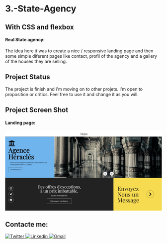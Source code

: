 # 3.-State-Agency
##  With CSS and flexbox

#### Real State agency:
The idea here it was to create a nice / responsive landing page and then some simple diferent pages like contact, profil of the agency and a gallery of the houses they are selling. 


## Project Status
The project is finish and i'm moving on to other projets. i'm open to proposition or critics. Feel free to use it and change it as you will. 


## Project Screen Shot
  
#### Landing page: 
![landingPage](imgsGithub/landingPage.jpg)

## Contacte me: 

<a href="https://twitter.com/AlenRuny" target="_blank">
  <img
    alt="Twitter"
    src="https://img.shields.io/badge/Twitter-1DA1F2?logo=twitter&logoColor=white&style=for-the-badge"
  />
</a>

<a href="https://www.linkedin.com/in/federico-webe-620935222/" target="_blank">
  <img
    alt="Linkedin"
    src="https://img.shields.io/badge/linkedin-0077B5?logo=linkedin&logoColor=white&style=for-the-badge" target="_blank"
  />
</a>

<a href="webe.federico@gmail.com" target="_blank">
  <img
    alt="Gmail"
    src="https://img.shields.io/badge/Gmail-D14836?style=for-the-badge&logo=gmail&logoColor=white"
  />
</a>




